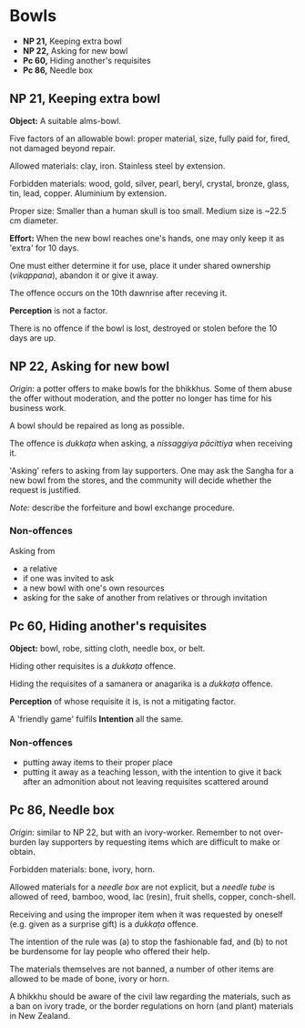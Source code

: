 # Bowls

-   **NP 21,** Keeping extra bowl
-   **NP 22,** Asking for new bowl
-   **Pc 60,** Hiding another's requisites
-   **Pc 86,** Needle box

## NP 21, Keeping extra bowl

**Object:** A suitable alms-bowl.

Five factors of an allowable bowl: proper material, size, fully paid for, fired, not damaged beyond repair.

Allowed materials: clay, iron. Stainless steel by extension.

Forbidden materials: wood, gold, silver, pearl, beryl, crystal, bronze, glass, tin, lead, copper. Aluminium by extension.

Proper size: Smaller than a human skull is too small. Medium size is ~22.5 cm diameter.

**Effort:** When the new bowl reaches one's hands, one may only keep it as 'extra' for 10 days.

One must either determine it for use, place it under shared ownership (*vikappana*), abandon it or give it away.

The offence occurs on the 10th dawnrise after receving it.

**Perception** is not a factor.

There is no offence if the bowl is lost, destroyed or stolen before the 10 days are up.

## NP 22, Asking for new bowl

*Origin:* a potter offers to make bowls for the bhikkhus. Some of them abuse the
offer without moderation, and the potter no longer has time for his business
work.

A bowl should be repaired as long as possible.

The offence is *dukkaṭa* when asking, a *nissaggiya pācittiya* when receiving it.

'Asking' refers to asking from lay supporters. One may ask the Sangha for a new
bowl from the stores, and the community will decide whether the request is
justified.

*Note:* describe the forfeiture and bowl exchange procedure.

### Non-offences

Asking from

- a relative
- if one was invited to ask
- a new bowl with one's own resources
- asking for the sake of another from relatives or through invitation

## Pc 60, Hiding another's requisites

**Object:** bowl, robe, sitting cloth, needle box, or belt.

Hiding other requisites is a *dukkaṭa* offence.

Hiding the requisites of a samanera or anagarika is a *dukkaṭa* offence.

**Perception** of whose requisite it is, is not a mitigating factor.

A 'friendly game' fulfils **Intention** all the same.

### Non-offences

- putting away items to their proper place
- putting it away as a teaching lesson, with the intention to give it back after
  an admonition about not leaving requisites scattered around

## Pc 86, Needle box

*Origin:* similar to NP 22, but with an ivory-worker. Remember to not
over-burden lay supporters by requesting items which are difficult to make or
obtain.

Forbidden materials: bone, ivory, horn.

Allowed materials for a *needle box* are not explicit, but a *needle tube* is
allowed of reed, bamboo, wood, lac (resin), fruit shells, copper, conch-shell.

Receiving and using the improper item when it was requested by oneself (e.g.
given as a surprise gift) is a *dukkaṭa* offence.

The intention of the rule was (a) to stop the fashionable fad, and (b) to not be
burdensome for lay people who offered their help.

The materials themselves are not banned, a number of other items are allowed to
be made of bone, ivory or horn.

A bhikkhu should be aware of the civil law regarding the materials, such as a
ban on ivory trade, or the border regulations on horn (and plant) materials in
New Zealand.

